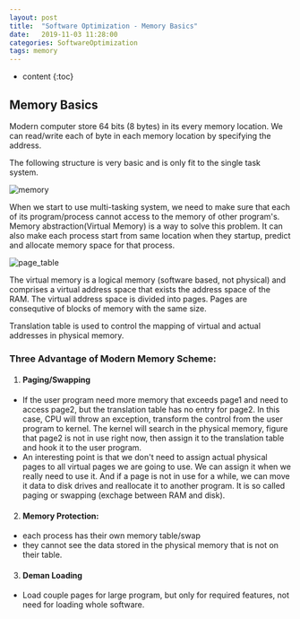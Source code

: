 ```yaml
---
layout: post
title:  "Software Optimization - Memory Basics"
date:   2019-11-03 11:28:00
categories: SoftwareOptimization
tags: memory
---
```

* content
{:toc}

## Memory Basics
Modern computer store 64 bits (8 bytes) in its every memory location. We can read/write each of byte in each memory location by specifying the address. 

The following structure is very basic and is only fit to the single task system. 
<p><img src="https://giantpanpan.github.io/img/cpu_memory.png" alt="memory"/></p>

When we start to use multi-tasking system, we need to make sure that each of its program/process cannot access to the memory of other program's. Memory abstraction(Virtual Memory) is a way to solve this problem. It can also make each process start from same location when they startup, predict and allocate memory space for that process. 

<p><img src="https://giantpanpan.github.io/img/page_table.png" alt="page_table"/></p>

The virtual memory is a logical memory (software based, not physical) and comprises a virtual address space that exists the address space of the RAM. The virtual address space is divided into pages. Pages are consequtive of blocks of memory with the same size. 

Translation table is used to control the mapping of virtual and actual addresses in physical memory. 


### Three Advantage of Modern Memory Scheme:

1. #### Paging/Swapping
- If the user program need more memory that exceeds page1 and need to access page2, but the translation table has no entry for page2. In this case, CPU will throw an exception, transform the control from the user program to kernel. The kernel will search in the physical memory, figure that page2 is not in use right now, then assign it to the translation table and hook it to the user program.
-  An interesting point is that we don't need to assign actual physical pages to all virtual pages we are going to use. We can assign it when we really need to use it. And if a page is not in use for a while, we can move it data to disk drives and reallocate it to another program. It is so called paging or swapping (exchage between RAM and disk).


2. #### Memory Protection:
- each process has their own memory table/swap
- they cannot see the data stored in the physical memory that is not on their table.


3. #### Deman Loading
- Load couple pages for large program, but only for required features, not need for loading whole software. 

